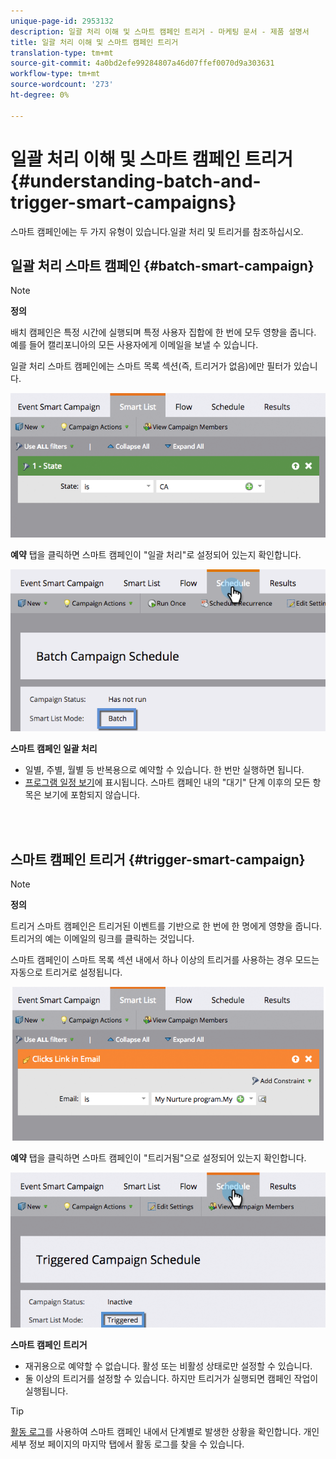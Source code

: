 ```yaml
---
unique-page-id: 2953132
description: 일괄 처리 이해 및 스마트 캠페인 트리거 - 마케팅 문서 - 제품 설명서
title: 일괄 처리 이해 및 스마트 캠페인 트리거
translation-type: tm+mt
source-git-commit: 4a0bd2efe99284807a46d07ffef0070d9a303631
workflow-type: tm+mt
source-wordcount: '273'
ht-degree: 0%

---
```



# 일괄 처리 이해 및 스마트 캠페인 트리거 {#understanding-batch-and-trigger-smart-campaigns}

스마트 캠페인에는 두 가지 유형이 있습니다.일괄 처리 및 트리거를 참조하십시오.

## 일괄 처리 스마트 캠페인 {#batch-smart-campaign}

>[!NOTE]
>
>**정의**
>
>배치 캠페인은 특정 시간에 실행되며 특정 사용자 집합에 한 번에 모두 영향을 줍니다. 예를 들어 캘리포니아의 모든 사용자에게 이메일을 보낼 수 있습니다.

일괄 처리 스마트 캠페인에는 스마트 목록 섹션(즉, 트리거가 없음)에만 필터가 있습니다.

![](assets/batch-filter.png)

**예약** 탭을 클릭하면 스마트 캠페인이 &quot;일괄 처리&quot;로 설정되어 있는지 확인합니다.

![](assets/batch-c4.png)

**스마트 캠페인 일괄 처리**

* 일별, 주별, 월별 등 반복용으로 예약할 수 있습니다. 한 번만 실행하면 됩니다.
* [프로그램 일정 보기](/help/marketo/product-docs/core-marketo-concepts/programs/program-schedule-view/navigating-the-program-schedule-view.md)에 표시됩니다. 스마트 캠페인 내의 &quot;대기&quot; 단계 이후의 모든 항목은 보기에 포함되지 않습니다.

<br> 

## 스마트 캠페인 트리거 {#trigger-smart-campaign}

>[!NOTE]
>
>**정의**
>
>트리거 스마트 캠페인은 트리거된 이벤트를 기반으로 한 번에 한 명에게 영향을 줍니다. 트리거의 예는 이메일의 링크를 클릭하는 것입니다.

스마트 캠페인이 스마트 목록 섹션 내에서 하나 이상의 트리거를 사용하는 경우 모드는 자동으로 트리거로 설정됩니다.

![](assets/trigger.png)

**예약** 탭을 클릭하면 스마트 캠페인이 &quot;트리거됨&quot;으로 설정되어 있는지 확인합니다.

![](assets/trigger2.png)

**스마트 캠페인 트리거**

* 재귀용으로 예약할 수 없습니다. 활성 또는 비활성 상태로만 설정할 수 있습니다.
* 둘 이상의 트리거를 설정할 수 있습니다. 하지만 트리거가 실행되면 캠페인 작업이 실행됩니다.

>[!TIP]
>
>[활동 로그](/help/marketo/product-docs/core-marketo-concepts/smart-lists-and-static-lists/managing-people-in-smart-lists/locate-the-activity-log-for-a-person.md)를 사용하여 스마트 캠페인 내에서 단계별로 발생한 상황을 확인합니다. 개인 세부 정보 페이지의 마지막 탭에서 활동 로그를 찾을 수 있습니다.
